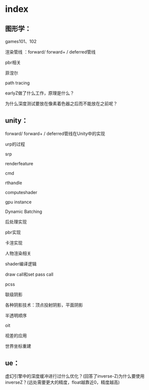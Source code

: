 # index

## 图形学：

 games101、102 

渲染管线 ：forward/ forward+ / deferred管线

pbr相关 

菲涅尔 

path tracing 

earlyZ做了什么工作，原理是什么？

为什么深度测试要放在像素着色器之后而不能放在之前呢？ 

## unity： 

forward/ forward+ / deferred管线在Unity中的实现

urp的过程 

srp 

renderfeature 

cmd

rthandle 

computeshader 

gpu instance 

Dynamic Batching

后处理实现

 pbr实现 

卡渲实现 

人物渲染相关 

shader编译逻辑 

draw call和set pass call 

pcss 

联级阴影 

各种阴影技术：顶点投射阴影，平面阴影

半透明顺序 

oit 

视差的应用

世界坐标重建



## ue： 

虚幻引擎中的深度缓冲进行过什么优化？(回答了inverse-Z)为什么要使用inverseZ？(远处需要更大的精度，float越靠近0，精度越高)